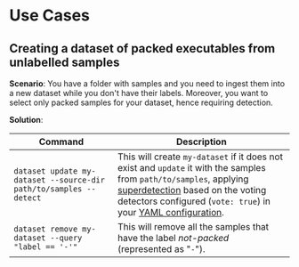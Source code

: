 # Use Cases

## Creating a dataset of packed executables from unlabelled samples

**Scenario**: You have a folder with samples and you need to ingest them into a new dataset while you don't have their labels. Moreover, you want to select only packed samples for your dataset, hence requiring detection.

**Solution**:

**Command** | **Description**
--- | ---
`dataset update my-dataset --source-dir path/to/samples --detect` | This will create `my-dataset` if it does not exist and `update` it with the samples from `path/to/samples`, applying [superdetection](/en/latest/usage/detectors.html#superdetection) based on the voting detectors configured (`vote: true`) in your [YAML configuration](https://github.com/packing-box/docker-packing-box/blob/main/src/conf/detectors.yml).
`dataset remove my-dataset --query "label == '-'"` | This will remove all the samples that have the label *not-packed* (represented as "`-`").

